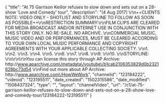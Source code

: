 {
    "title": "At 75 Garrison Keillor refuses to slow down and sets out on a 28-show 'Love and Comedy' tour",
    "description": "(4 Aug 2017) \r\n++CLIENTS NOTE: VIDEO ONLY - SHOTLIST AND STORYLINE TO FOLLOW AS SOON AS POSSIBLE++\r\nRESTRICTION SUMMARY:\r\nFILM CLIPS ARE CLEARED FOR MEDIA BROADCAST AND\/OR INTERNET USE IN CONJUNCTION WITH THIS STORY ONLY.  NO RE-SALE. NO ARCHIVE. \r\nCOMMERCIAL MUSIC, MUSIC VIDEO AND OR PERFORMANCES, MUST BE CLEARED ACCORDING TO YOUR OWN LOCAL MUSIC PERFORMANCE AND COPYRIGHT AGREEMENTS WITH YOUR APPLICABLE COLLECTING SOCIETY.  \r\n1. \r\n2. \r\n3. \r\n4. \r\n5. \r\n6. \r\n7. \r\n8. \r\n9. \r\n10. \r\nSTORYLINE: \r\n\r\n\r\nYou can license this story through AP Archive: http:\/\/www.aparchive.com\/metadata\/youtube\/b1cab2106353829d0b2321628bc73d54 \r\nFind out more about AP Archive: http:\/\/www.aparchive.com\/HowWeWork",
    "channelid": "123184222",
    "videoid": "123195511",
    "date_created": "1502315586",
    "date_modified": "1508437324",
    "type": "",
    "layout": "channelVideo",
    "url": "\/c1\/at-75-garrison-keillor-refuses-to-slow-down-and-sets-out-on-a-28-show-love-and-comedy-tour\/123184222-123195511"
}